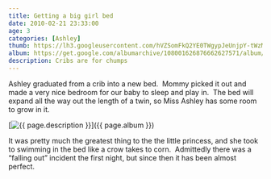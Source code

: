 ```yaml
---
title: Getting a big girl bed
date: 2010-02-21 23:33:00
age: 3
categories: [Ashley]
thumb: https://lh3.googleusercontent.com/hVZSomFkQ2YE0TWgypJeUnjpY-tWzMtnTnpgnycM4pjPeafe73kMa5yRFIuZs8kqyKf8FaO-lBrlbUHcJys=w293-h220
album: https://get.google.com/albumarchive/108001626876662627571/album/AF1QipPrniRKPnow_S3AxVsYgKvzZmB-GCAJY0hTMfWN?authKey=CO_ppa29uKGgUg
description: Cribs are for chumps
---
```

Ashley graduated from a crib into a new bed.  Mommy picked it out and made a very nice bedroom for our baby to sleep and play in.  The bed will expand all the way out the length of a twin, so Miss Ashley has some room to grow in it.

[<img src="{{ page.thumb }}" alt="{{ page.description }}" class="wyseguys-album"/>]({{ page.album }})

It was pretty much the greatest thing to the the little princess, and she took to swimming in the bed like a crow takes to corn.  Admittedly there was a “falling out” incident the first night, but since then it has been almost perfect.